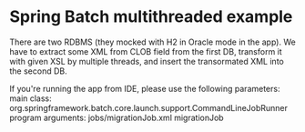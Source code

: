 <h1>Spring Batch multithreaded example</h1>
There are two RDBMS (they mocked with H2 in Oracle mode in the app). We have to extract some XML from CLOB field
from the first DB, transform it with given XSL by multiple threads, and insert the transormated XML into the second DB.

If you're running the app from IDE, please use the following parameters:
main class: org.springframework.batch.core.launch.support.CommandLineJobRunner
program arguments: jobs/migrationJob.xml migrationJob